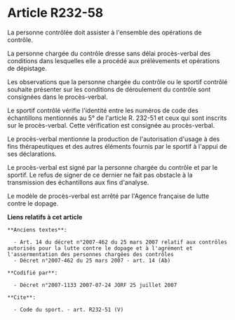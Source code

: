 # Article R232-58

La personne contrôlée doit assister à l'ensemble des opérations de contrôle.

La personne chargée du contrôle dresse sans délai procès-verbal des conditions dans lesquelles elle a procédé aux
prélèvements et opérations de dépistage.

Les observations que la personne chargée du contrôle ou le sportif contrôlé souhaite présenter sur les conditions de
déroulement du contrôle sont consignées dans le procès-verbal.

Le sportif contrôlé vérifie l'identité entre les numéros de code des échantillons mentionnés au 5° de l'article R. 232-51 et
ceux qui sont inscrits sur le procès-verbal. Cette vérification est consignée au procès-verbal.

Le procès-verbal mentionne la production de l'autorisation d'usage à des fins thérapeutiques et des autres éléments fournis
par le sportif à l'appui de ses déclarations.

Le procès-verbal est signé par la personne chargée du contrôle et par le sportif. Le refus de signer de ce dernier ne fait
pas obstacle à la transmission des échantillons aux fins d'analyse.

Le modèle de procès-verbal est arrêté par l'Agence française de lutte contre le dopage.

**Liens relatifs à cet article**

	**Anciens textes**:

	  - Art. 14 du décret n°2007-462 du 25 mars 2007 relatif aux contrôles autorisés pour la lutte contre le dopage et à l'agrément et l'assermentation des personnes chargées des contrôles
	  - Décret n°2007-462 du 25 mars 2007 - art. 14 (Ab)

	**Codifié par**:

	  - Décret n°2007-1133 2007-07-24 JORF 25 juillet 2007

	**Cite**:

	  - Code du sport. - art. R232-51 (V)
